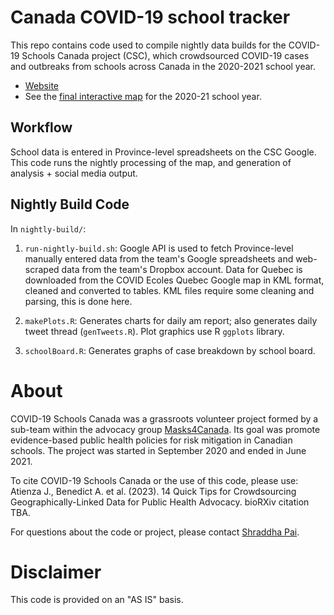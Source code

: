 # Canada COVID-19 school tracker

This repo contains code used to compile nightly data builds for the COVID-19 Schools Canada project (CSC), which crowdsourced COVID-19 cases and outbreaks from schools across Canada in the 2020-2021 school year. 

* [Website](https://covidschoolscanada.org/)
* See the [final interactive map](https://covidschoolscanada.org/map.html) for the 2020-21 school year. 

## Workflow
School data is entered in Province-level spreadsheets on the CSC Google. This code runs the nightly processing of the map, and generation of analysis + social media output. 

## Nightly Build Code
In `nightly-build/`:

1. `run-nightly-build.sh`: Google API is used to fetch Province-level manually entered data from the team's Google spreadsheets and web-scraped data from the team's Dropbox account. Data for Quebec is downloaded from the COVID Ecoles Quebec Google map in KML format, cleaned and converted to tables. KML files require some cleaning and parsing, this is done here.

2. `makePlots.R`: Generates charts for daily am report; also generates daily tweet thread (`genTweets.R`). Plot graphics use R `ggplots` library.

3. `schoolBoard.R`: Generates graphs of case breakdown by school board.

# About
COVID-19 Schools Canada was a grassroots volunteer project formed by a sub-team within the advocacy group [Masks4Canada](masks4canada.org). Its goal was promote evidence-based public health policies for risk mitigation in Canadian schools. The project was started in September 2020 and ended in June 2021.

To cite COVID-19 Schools Canada or the use of this code, please use: 
Atienza J., Benedict A. et al. (2023). 14 Quick Tips for Crowdsourcing Geographically-Linked Data for Public Health Advocacy. bioRXiv citation TBA. 

For questions about the code or project, please contact [Shraddha Pai](mailto:shraddha.pai@utoronto.ca). 


# Disclaimer
This code is provided on an "AS IS" basis.
